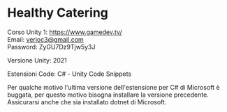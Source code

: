# Healthy Catering



Corso Unity 1: https://www.gamedev.tv/ <br>
Email: verioc3@gmail.com<br>
Password: ZyGU7Dz9Tjw5y3J<br>

Versione Unity: 2021 <p>

Estensioni Code: C# - Unity Code Snippets <br>
 
 Per qualche motivo l'ultima versione dell'estensione per C# di Microsoft è buggata, per questo motivo bisogna installare la versione precedente. 
  <br>
  Assicurarsi anche che sia installato dotnet di Microsoft.
